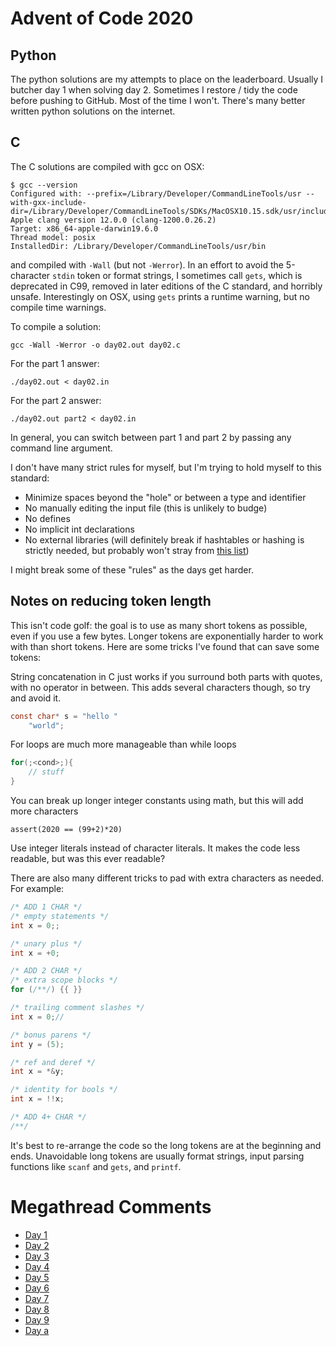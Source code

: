 # Advent of Code 2020

## Python

The python solutions are my attempts to place on the leaderboard. Usually I
butcher day 1 when solving day 2. Sometimes I restore / tidy the code before
pushing to GitHub. Most of the time I won't. There's many better written python
solutions on the internet.

## C

The C solutions are compiled with gcc on OSX:

```
$ gcc --version
Configured with: --prefix=/Library/Developer/CommandLineTools/usr --with-gxx-include-dir=/Library/Developer/CommandLineTools/SDKs/MacOSX10.15.sdk/usr/include/c++/4.2.1
Apple clang version 12.0.0 (clang-1200.0.26.2)
Target: x86_64-apple-darwin19.6.0
Thread model: posix
InstalledDir: /Library/Developer/CommandLineTools/usr/bin
```

and compiled with `-Wall` (but not `-Werror`). In an effort to avoid the
5-character `stdin` token or format strings, I sometimes call `gets`, which is
deprecated in C99, removed in later editions of the C standard, and horribly
unsafe. Interestingly on OSX, using `gets` prints a runtime warning, but no
compile time warnings.

To compile a solution:
```
gcc -Wall -Werror -o day02.out day02.c
```

For the part 1 answer:
```
./day02.out < day02.in
```

For the part 2 answer:
```
./day02.out part2 < day02.in
```

In general, you can switch between part 1 and part 2 by passing any command line argument.

I don't have many strict rules for myself, but I'm trying to hold myself to this standard:
- Minimize spaces beyond the "hole" or between a type and identifier
- No manually editing the input file (this is unlikely to budge)
- No defines
- No implicit int declarations
- No external libraries (will definitely break if hashtables or hashing is strictly needed, but probably won't stray from [this list](https://gist.github.com/williewillus/07f534b706262ccc67119ddc70b2bd75))

I might break some of these "rules" as the days get harder.

## Notes on reducing token length

This isn't code golf: the goal is to use as many short tokens as possible, even
if you use a few bytes. Longer tokens are exponentially harder to work with
than short tokens. Here are some tricks I've found that can save some tokens:

String concatenation in C just works if you surround both parts with quotes,
with no operator in between. This adds several characters though, so try and avoid it.

```c
const char* s = "hello "
    "world";
```

For loops are much more manageable than while loops
```c
for(;<cond>;){
    // stuff
}
```

You can break up longer integer constants using math, but this will add more characters
```
assert(2020 == (99+2)*20)
```

Use integer literals instead of character literals. It makes the code less
readable, but was this ever readable?

There are also many different tricks to pad with extra characters as needed. For example:
```c
/* ADD 1 CHAR */
/* empty statements */
int x = 0;;

/* unary plus */
int x = +0;

/* ADD 2 CHAR */
/* extra scope blocks */
for (/**/) {{ }}

/* trailing comment slashes */
int x = 0;//

/* bonus parens */
int y = (5);

/* ref and deref */
int x = *&y;

/* identity for bools */
int x = !!x;

/* ADD 4+ CHAR */
/**/
```

It's best to re-arrange the code so the long tokens are at the beginning and
ends. Unavoidable long tokens are usually format strings, input parsing
functions like `scanf` and `gets`, and `printf`.

# Megathread Comments

- [Day 1](https://www.reddit.com/r/adventofcode/comments/k4e4lm/2020_day_1_solutions/geash89)
- [Day 2](https://www.reddit.com/r/adventofcode/comments/k52psu/2020_day_02_solutions/gecftlc)
- [Day 3](https://www.reddit.com/r/adventofcode/comments/k5qsrk/2020_day_03_solutions/gehy1od)
- [Day 4](https://www.reddit.com/r/adventofcode/comments/k6e8sw/2020_day_04_solutions/gelx4er)
- [Day 5](https://www.reddit.com/r/adventofcode/comments/k71h6r/2020_day_05_solutions/geq8cj8)
- [Day 6](https://www.reddit.com/r/adventofcode/comments/k7ndux/2020_day_06_solutions/gesc8cy)
- [Day 7](https://www.reddit.com/r/adventofcode/comments/k8a31f/2020_day_07_solutions/gex8luw)
- [Day 8](https://www.reddit.com/r/adventofcode/comments/k8xw8h/2020_day_08_solutions/gf15x3p)
- [Day 9](https://www.reddit.com/r/adventofcode/comments/k9lfwj/2020_day_09_solutions/gf59qvb)
- [Day a](https://www.reddit.com/r/adventofcode/comments/ka8z8x/2020_day_10_solutions/gf9adw7)
